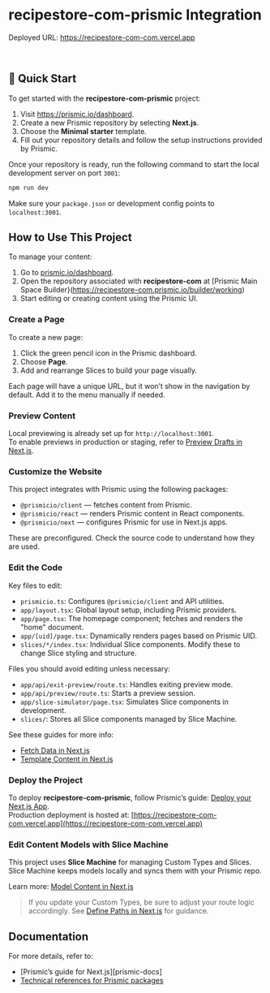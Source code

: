 # recipestore-com-prismic Integration

Deployed URL: <https://recipestore-com-com.vercel.app>

&nbsp;

## 🚀 Quick Start

To get started with the **recipestore-com-prismic** project:

1. Visit <https://prismic.io/dashboard>.
2. Create a new Prismic repository by selecting **Next.js**.
3. Choose the **Minimal starter** template.
4. Fill out your repository details and follow the setup instructions provided by Prismic.

Once your repository is ready, run the following command to start the local development server on port `3001`:

```sh
npm run dev
```

Make sure your `package.json` or development config points to `localhost:3001`.

## How to Use This Project

To manage your content:

1. Go to [prismic.io/dashboard](https://prismic.io/dashboard).
2. Open the repository associated with **recipestore-com** at [Prismic Main Space Builder}(https://recipestore-com.prismic.io/builder/working)
3. Start editing or creating content using the Prismic UI.

### Create a Page

To create a new page:

1. Click the green pencil icon in the Prismic dashboard.
2. Choose **Page**.
3. Add and rearrange Slices to build your page visually.

Each page will have a unique URL, but it won’t show in the navigation by default. Add it to the menu manually if needed.

### Preview Content

Local previewing is already set up for `http://localhost:3001`.  
To enable previews in production or staging, refer to [Preview Drafts in Next.js](https://prismic.io/docs/technologies/preview-content-nextjs).

### Customize the Website

This project integrates with Prismic using the following packages:

- `@prismicio/client` — fetches content from Prismic.
- `@prismicio/react` — renders Prismic content in React components.
- `@prismicio/next` — configures Prismic for use in Next.js apps.

These are preconfigured. Check the source code to understand how they are used.

### Edit the Code

Key files to edit:

- `prismicio.ts`: Configures `@prismicio/client` and API utilities.
- `app/layout.tsx`: Global layout setup, including Prismic providers.
- `app/page.tsx`: The homepage component; fetches and renders the "home" document.
- `app/[uid]/page.tsx`: Dynamically renders pages based on Prismic UID.
- `slices/*/index.tsx`: Individual Slice components. Modify these to change Slice styling and structure.

Files you should avoid editing unless necessary:

- `app/api/exit-preview/route.ts`: Handles exiting preview mode.
- `app/api/preview/route.ts`: Starts a preview session.
- `app/slice-simulator/page.tsx`: Simulates Slice components in development.
- `slices/`: Stores all Slice components managed by Slice Machine.

See these guides for more info:

- [Fetch Data in Next.js](https://prismic.io/docs/technologies/fetch-data-nextjs)
- [Template Content in Next.js](https://prismic.io/docs/technologies/template-content-nextjs)

### Deploy the Project

To deploy **recipestore-com-prismic**, follow Prismic’s guide: [Deploy your Next.js App](https://prismic.io/docs/technologies/deploy-nextjs).  
Production deployment is hosted at: [https://recipestore-com-com.vercel.app](https://recipestore-com-com.vercel.app)

### Edit Content Models with Slice Machine

This project uses **Slice Machine** for managing Custom Types and Slices. Slice Machine keeps models locally and syncs them with your Prismic repo.

Learn more: [Model Content in Next.js](https://prismic.io/docs/technologies/model-content-nextjs)

> If you update your Custom Types, be sure to adjust your route logic accordingly. See [Define Paths in Next.js](https://prismic.io/docs/technologies/define-paths-nextjs) for guidance.

## Documentation

For more details, refer to:

- [Prismic’s guide for Next.js][prismic-docs]
- [Technical references for Prismic packages](https://prismic.io/docs/technologies/technical-references)
